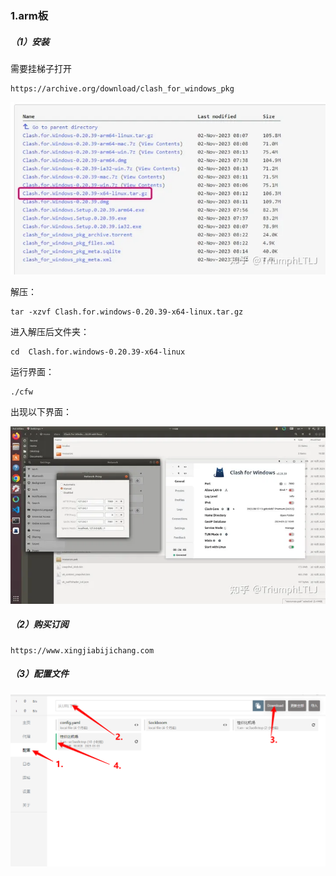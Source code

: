 ### 1.arm板

##### （1）安装

需要挂梯子打开

```
https://archive.org/download/clash_for_windows_pkg
```

![1](assets/1.jpg)

解压：

```
tar -xzvf Clash.for.windows-0.20.39-x64-linux.tar.gz
```

进入解压后文件夹：

```
cd  Clash.for.windows-0.20.39-x64-linux
```

运行界面：

```
./cfw
```

出现以下界面：

![2](assets/2.jpg)

##### （2）购买订阅

```
https://www.xingjiabijichang.com
```



##### （3）配置文件

![Snipaste_2024-03-12_21-17-13](assets/Snipaste_2024-03-12_21-17-13.png)